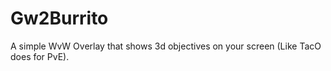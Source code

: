# Gw2Burrito
A simple WvW Overlay that shows 3d objectives on your screen (Like TacO does for PvE).
